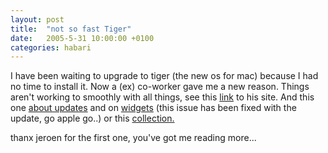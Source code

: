 ```yaml
---
layout: post
title:  "not so fast Tiger"
date:   2005-5-31 10:00:00 +0100
categories: habari
---
```

I have been waiting to upgrade to tiger (the new os for mac) because I had no time to install it. Now a (ex) co-worker gave me a new reason. Things aren't working to smoothly with all things, see this <a href="http://justjeroen.blogspot.com/2005/05/liveconnect-is-pain-it-seems.html">link</a> to his site.
And this one <a href="http://www.eweek.com/article2/0,1759,1816719,00.asp">about updates</a> and on <a href="http://www.eweek.com/article2/0,1759,1814385,00.asp">widgets</a> (this issue has been fixed with the update, go apple go..) or this <a href="http://www.eweek.com/category2/0,1738,1789856,00.asp">collection.</a>

thanx jeroen for the first one, you've got me reading more...